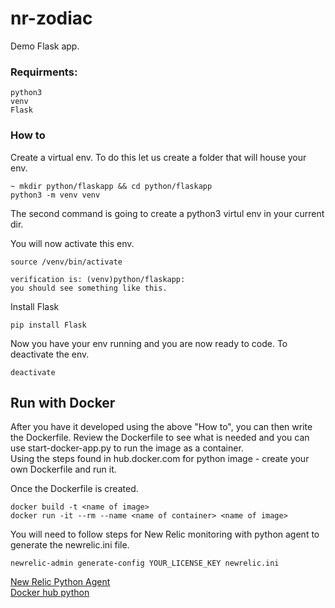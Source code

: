 # nr-zodiac
Demo Flask app.

### Requirments: 
```
python3
venv
Flask
```

### How to
Create a virtual env. To do this let us create a folder that will house your env. 
```
~ mkdir python/flaskapp && cd python/flaskapp
python3 -m venv venv
```
The second command is going to create a python3 virtul env in your current dir. 


You will now activate this env. 
```
source /venv/bin/activate

verification is: (venv)python/flaskapp: 
you should see something like this.
```

Install Flask
```
pip install Flask
```

Now you have your env running and you are now ready to code. To deactivate the env. 
```
deactivate
```

## Run with Docker
After you have it developed using the above "How to", you can then write the Dockerfile.
Review the Dockerfile to see what is needed and you can use start-docker-app.py to run the image as a container.  
Using the steps found in hub.docker.com for python image - create your own Dockerfile and run it. 

Once the Dockerfile is created. 
```
docker build -t <name of image>
docker run -it --rm --name <name of container> <name of image>
```

You will need to follow steps for New Relic monitoring with python agent to generate the newrelic.ini file. 
```
newrelic-admin generate-config YOUR_LICENSE_KEY newrelic.ini
```

[New Relic Python Agent](https://docs.newrelic.com/docs/agents/python-agent/installation/standard-python-agent-install)   
[Docker hub python](https://hub.docker.com/_/python)
